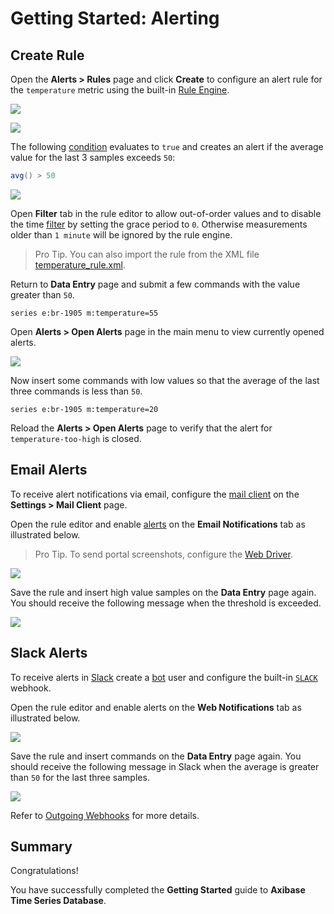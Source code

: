 # Getting Started: Alerting

## Create Rule

Open the **Alerts > Rules** page and click **Create** to configure an alert rule for the `temperature` metric using the built-in [Rule Engine](../rule-engine/README.md).

![](./resources/getting-started-4_1.png)

![](./resources/getting-started-4_2.png)

The following [condition](../rule-engine/condition.md) evaluates to `true` and creates an alert if the average value for the last 3 samples exceeds `50`:

```java
avg() > 50
```

![](./resources/rule-overview.png)

Open **Filter** tab in the rule editor to allow out-of-order values and to disable the time [filter](../rule-engine/filters.md#date-filter) by setting the grace period to `0`. Otherwise measurements older than `1 minute` will be ignored by the rule engine.

> Pro Tip. You can also import the rule from the XML file [temperature_rule.xml](./resources/temperature_rule.xml).

Return to **Data Entry** page and submit a few commands with the value greater than `50`.

```ls
series e:br-1905 m:temperature=55
```

Open **Alerts > Open Alerts** page in the main menu to view currently opened alerts.

![](./resources/rule-open-alerts.png)

Now insert some commands with low values so that the average of the last three commands is less than `50`.

```ls
series e:br-1905 m:temperature=20
```

Reload the **Alerts > Open Alerts** page to verify that the alert for `temperature-too-high` is closed.

## Email Alerts

To receive alert notifications via email, configure the [mail client](../administration/mail-client.md) on the **Settings > Mail Client** page.

Open the rule editor and enable [alerts](../rule-engine/email.md) on the **Email Notifications** tab as illustrated below.

> Pro Tip. To send portal screenshots, configure the [Web Driver](../rule-engine/notifications/web-driver.md).

![](./resources/alert-email.png)

Save the rule and insert high value samples on the **Data Entry** page again. You should receive the following message when the threshold is exceeded.

![](./resources/alert-email-msg.png)

## Slack Alerts

To receive alerts in [Slack](../rule-engine/notifications/slack.md) create a [bot](../rule-engine/notifications/slack.md#create-bot) user and configure the built-in [`SLACK`](../rule-engine/notifications/slack.md#configure-webhook-in-atsd) webhook.

Open the rule editor and enable alerts on the **Web Notifications** tab as illustrated below.

![](./resources/alert-slack.png)

Save the rule and insert commands on the **Data Entry** page again. You should receive the following message in Slack when the average is greater than `50` for the last three samples.

![](./resources/alert-slack-msg.png)

Refer to [Outgoing Webhooks](../rule-engine/notifications/README.md) for more details.

## Summary

Congratulations!

You have successfully completed the **Getting Started** guide to **Axibase Time Series Database**.
